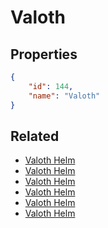 # Valoth

<no description available>

## Properties

```json
{
    "id": 144,
    "name": "Valoth"
}
```

## Related

- [Valoth Helm](../items/18255-valoth-helm.md)
- [Valoth Helm](../items/10168-valoth-helm.md)
- [Valoth Helm](../items/10167-valoth-helm.md)
- [Valoth Helm](../items/10166-valoth-helm.md)
- [Valoth Helm](../items/10165-valoth-helm.md)
- [Valoth Helm](../items/10164-valoth-helm.md)

